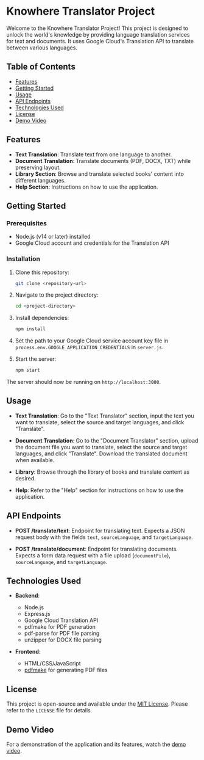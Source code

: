 # Knowhere Translator Project

Welcome to the Knowhere Translator Project! This project is designed to unlock the world's knowledge by providing language translation services for text and documents. It uses Google Cloud's Translation API to translate between various languages.

## Table of Contents

- [Features](#features)
- [Getting Started](#getting-started)
- [Usage](#usage)
- [API Endpoints](#api-endpoints)
- [Technologies Used](#technologies-used)
- [License](#license)
- [Demo Video](#demo-video)

## Features

- **Text Translation**: Translate text from one language to another.
- **Document Translation**: Translate documents (PDF, DOCX, TXT) while preserving layout.
- **Library Section**: Browse and translate selected books' content into different languages.
- **Help Section**: Instructions on how to use the application.

## Getting Started

### Prerequisites

- Node.js (v14 or later) installed
- Google Cloud account and credentials for the Translation API

### Installation

1. Clone this repository:

    ```bash
    git clone <repository-url>
    ```

2. Navigate to the project directory:

    ```bash
    cd <project-directory>
    ```

3. Install dependencies:

    ```bash
    npm install
    ```

4. Set the path to your Google Cloud service account key file in `process.env.GOOGLE_APPLICATION_CREDENTIALS` in `server.js`.

5. Start the server:

    ```bash
    npm start
    ```

The server should now be running on `http://localhost:3000`.

## Usage

- **Text Translation**: Go to the "Text Translator" section, input the text you want to translate, select the source and target languages, and click "Translate".
  
- **Document Translation**: Go to the "Document Translator" section, upload the document file you want to translate, select the source and target languages, and click "Translate". Download the translated document when available.

- **Library**: Browse through the library of books and translate content as desired.

- **Help**: Refer to the "Help" section for instructions on how to use the application.

## API Endpoints

- **POST /translate/text**: Endpoint for translating text. Expects a JSON request body with the fields `text`, `sourceLanguage`, and `targetLanguage`.
  
- **POST /translate/document**: Endpoint for translating documents. Expects a form data request with a file upload (`documentFile`), `sourceLanguage`, and `targetLanguage`.

## Technologies Used

- **Backend**:
  - Node.js
  - Express.js
  - Google Cloud Translation API
  - pdfmake for PDF generation
  - pdf-parse for PDF file parsing
  - unzipper for DOCX file parsing

- **Frontend**:
  - HTML/CSS/JavaScript
  - [pdfmake](https://pdfmake.github.io/docs/) for generating PDF files

## License

This project is open-source and available under the [MIT License](LICENSE). Please refer to the `LICENSE` file for details.

## Demo Video

For a demonstration of the application and its features, watch the [demo video](<https://github.com/Tiru2002/Knowhere/raw/main/demok/knowhere2%20-%20Made%20with%20Clipchamp.mp4>).

